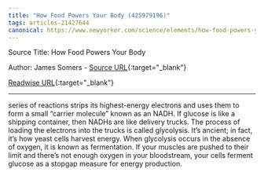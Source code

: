 ```yaml
---
title: "How Food Powers Your Body (425979196)"
tags: articles-21427644
canonical: https://www.newyorker.com/science/elements/how-food-powers-your-body-metabolism-calories
---
```


Source Title: How Food Powers Your Body

Author: James Somers - [Source URL](https://www.newyorker.com/science/elements/how-food-powers-your-body-metabolism-calories){:target="_blank"}

[Readwise URL](https://readwise.io/open/425979196){:target="_blank"}

---

series of reactions strips its highest-energy electrons and uses them to form a small “carrier molecule” known as an NADH. If glucose is like a shipping container, then NADHs are like delivery trucks. The process of loading the electrons into the trucks is called glycolysis. It’s ancient; in fact, it’s how yeast cells harvest energy. When glycolysis occurs in the absence of oxygen, it is known as fermentation. If your muscles are pushed to their limit and there’s not enough oxygen in your bloodstream, your cells ferment glucose as a stopgap measure for energy production.

